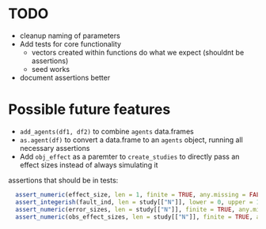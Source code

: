 # TODO
- cleanup naming of parameters
- Add tests for core functionality
  - vectors created within functions do what we expect (shouldnt be assertions)
  - seed works
- document assertions better

# Possible future features
- `add_agents(df1, df2)` to combine `agents` data.frames 
- `as.agent(df)` to convert a data.frame to an `agents` object, running all necessary assertions
- Add `obj_effect` as a paremter to `create_studies` to directly pass an effect sizes instead of always simulating it


assertions that should be in tests:
```r
  assert_numeric(effect_size, len = 1, finite = TRUE, any.missing = FALSE)
  assert_integerish(fault_ind, len = study[["N"]], lower = 0, upper = 1, any.missing = FALSE)
  assert_numeric(error_sizes, len = study[["N"]], finite = TRUE, any.missing = FALSE)
  assert_numeric(obs_effect_sizes, len = study[["N"]], finite = TRUE, any.missing = FALSE)

```
